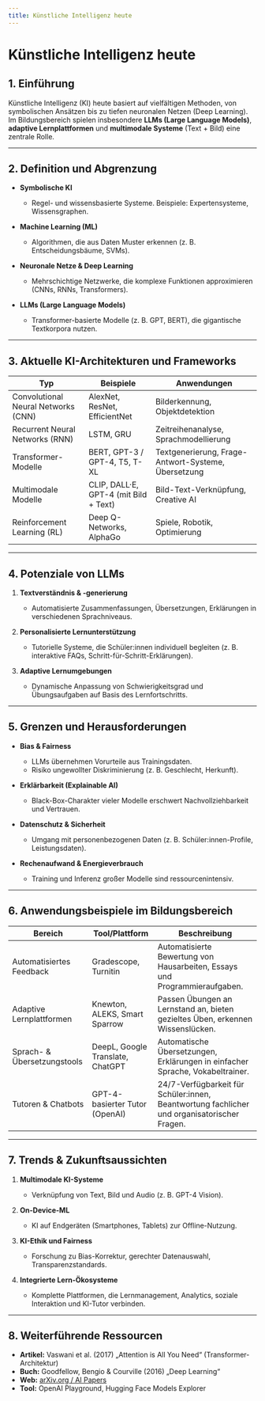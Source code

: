 ```yaml
---
title: Künstliche Intelligenz heute
---
```


# Künstliche Intelligenz heute

## 1. Einführung

Künstliche Intelligenz (KI) heute basiert auf vielfältigen Methoden, von symbolischen Ansätzen bis zu tiefen neuronalen Netzen (Deep Learning). Im Bildungsbereich spielen insbesondere **LLMs (Large Language Models)**, **adaptive Lernplattformen** und **multimodale Systeme** (Text + Bild) eine zentrale Rolle.

---

## 2. Definition und Abgrenzung

- **Symbolische KI**  
  - Regel- und wissensbasierte Systeme. Beispiele: Expertensysteme, Wissensgraphen.

- **Machine Learning (ML)**  
  - Algorithmen, die aus Daten Muster erkennen (z. B. Entscheidungsbäume, SVMs).

- **Neuronale Netze & Deep Learning**  
  - Mehrschichtige Netzwerke, die komplexe Funktionen approximieren (CNNs, RNNs, Transformers).

- **LLMs (Large Language Models)**  
  - Transformer-basierte Modelle (z. B. GPT, BERT), die gigantische Textkorpora nutzen.

---

## 3. Aktuelle KI-Architekturen und Frameworks

| **Typ**                             | **Beispiele**                                    | **Anwendungen**                                    |
|-------------------------------------|--------------------------------------------------|-----------------------------------------------------|
| Convolutional Neural Networks (CNN) | AlexNet, ResNet, EfficientNet                     | Bilderkennung, Objektdetektion                      |
| Recurrent Neural Networks (RNN)     | LSTM, GRU                                         | Zeitreihenanalyse, Sprachmodellierung               |
| Transformer-Modelle                 | BERT, GPT-3 / GPT-4, T5, T-XL                     | Textgenerierung, Frage-Antwort-Systeme, Übersetzung |
| Multimodale Modelle                 | CLIP, DALL·E, GPT-4 (mit Bild + Text)             | Bild-Text-Verknüpfung, Creative AI                  |
| Reinforcement Learning (RL)         | Deep Q-Networks, AlphaGo                          | Spiele, Robotik, Optimierung                         |

---

## 4. Potenziale von LLMs

1. **Textverständnis & -generierung**  
   - Automatisierte Zusammenfassungen, Übersetzungen, Erklärungen in verschiedenen Sprachniveaus.

2. **Personalisierte Lernunterstützung**  
   - Tutorielle Systeme, die Schüler:innen individuell begleiten (z. B. interaktive FAQs, Schritt-für-Schritt-Erklärungen).

3. **Adaptive Lernumgebungen**  
   - Dynamische Anpassung von Schwierigkeitsgrad und Übungsaufgaben auf Basis des Lernfortschritts.

---

## 5. Grenzen und Herausforderungen

- **Bias & Fairness**  
  - LLMs übernehmen Vorurteile aus Trainingsdaten.  
  - Risiko ungewollter Diskriminierung (z. B. Geschlecht, Herkunft).

- **Erklärbarkeit (Explainable AI)**  
  - Black-Box-Charakter vieler Modelle erschwert Nachvollziehbarkeit und Vertrauen.

- **Datenschutz & Sicherheit**  
  - Umgang mit personenbezogenen Daten (z. B. Schüler:innen-Profile, Leistungsdaten).

- **Rechenaufwand & Energieverbrauch**  
  - Training und Inferenz großer Modelle sind ressourcenintensiv.

---

## 6. Anwendungsbeispiele im Bildungsbereich

| **Bereich**                 | **Tool/Plattform**              | **Beschreibung**                                                                 |
|-----------------------------|---------------------------------|----------------------------------------------------------------------------------|
| Automatisiertes Feedback    | Gradescope, Turnitin            | Automatisierte Bewertung von Hausarbeiten, Essays und Programmieraufgaben.       |
| Adaptive Lernplattformen    | Knewton, ALEKS, Smart Sparrow    | Passen Übungen an Lernstand an, bieten gezieltes Üben, erkennen Wissenslücken.    |
| Sprach- & Übersetzungstools | DeepL, Google Translate, ChatGPT | Automatische Übersetzungen, Erklärungen in einfacher Sprache, Vokabeltrainer.     |
| Tutoren & Chatbots          | GPT-4-basierter Tutor (OpenAI)   | 24/7-Verfügbarkeit für Schüler:innen, Beantwortung fachlicher und organisatorischer Fragen. |

---

## 7. Trends & Zukunftsaussichten

1. **Multimodale KI-Systeme**  
   - Verknüpfung von Text, Bild und Audio (z. B. GPT-4 Vision).

2. **On-Device-ML**  
   - KI auf Endgeräten (Smartphones, Tablets) zur Offline-Nutzung.

3. **KI-Ethik und Fairness**  
   - Forschung zu Bias-Korrektur, gerechter Datenauswahl, Transparenzstandards.

4. **Integrierte Lern-Ökosysteme**  
   - Komplette Plattformen, die Lernmanagement, Analytics, soziale Interaktion und KI-Tutor verbinden.

---

## 8. Weiterführende Ressourcen

- **Artikel:** Vaswani et al. (2017) „Attention is All You Need“ (Transformer-Architektur)  
- **Buch:** Goodfellow, Bengio & Courville (2016) „Deep Learning“  
- **Web:** [arXiv.org / AI Papers](https://arxiv.org/list/cs.AI/recent)  
- **Tool:** OpenAI Playground, Hugging Face Models Explorer  
